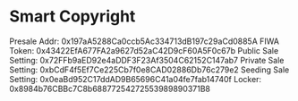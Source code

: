 # Smart Copyright

Presale Addr: 0x197aA5288Ca0ccb5Ac334713dB197c29aCd0885A
FIWA Token: 0x43422EfA677FA2a9627d52aC42D9cF60A5F0c67b
Public Sale Setting: 0x72FFb9aED92e4aDDF3F23Af3504C62152C147ab7
Private Sale Setting: 0xbCdF4f5Ef7Ce225Cb7f0e8CAD02886Db76c279e2
Seeding Sale Setting: 0x0eaBd952C17ddAD9B65696C41a04fe7fab14740f
Locker: 0x8984b76CBBc7C8b68877254272553989890371B8